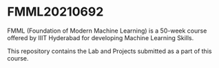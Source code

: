 # FMML20210692
FMML (Foundation of Modern Machine Learning) is a 50-week course offered by IIIT Hyderabad for developing Machine Learning Skills.

This repository contains the Lab and Projects submitted as a part of this course.
